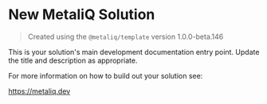 # New MetaliQ Solution

> Created using the `@metaliq/template` version 1.0.0-beta.146

This is your solution's main development documentation entry point. Update the title and description as appropriate.

For more information on how to build out your solution see:

https://metaliq.dev

